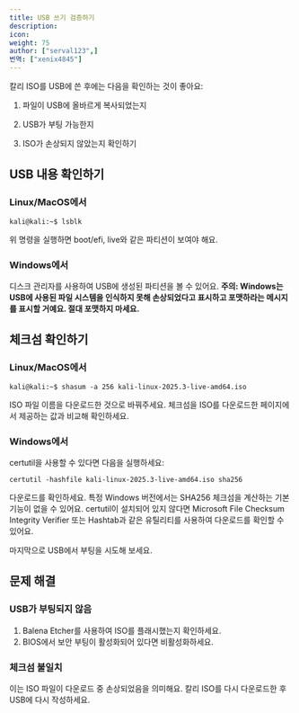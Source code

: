 ```yaml
---
title: USB 쓰기 검증하기
description:
icon:
weight: 75
author: ["serval123",]
번역: ["xenix4845"]
---
```


칼리 ISO를 USB에 쓴 후에는 다음을 확인하는 것이 좋아요:

1. 파일이 USB에 올바르게 복사되었는지

2. USB가 부팅 가능한지

3. ISO가 손상되지 않았는지 확인하기

## USB 내용 확인하기

### Linux/MacOS에서

```console
kali@kali:~$ lsblk
```

위 명령을 실행하면 boot/efi, live와 같은 파티션이 보여야 해요.

### Windows에서

디스크 관리자를 사용하여 USB에 생성된 파티션을 볼 수 있어요.
**주의: Windows는 USB에 사용된 파일 시스템을 인식하지 못해 손상되었다고 표시하고 포맷하라는 메시지를 표시할 거예요. 절대 포맷하지 마세요.**

## 체크섬 확인하기

### Linux/MacOS에서

```console
kali@kali:~$ shasum -a 256 kali-linux-2025.3-live-amd64.iso 
```
ISO 파일 이름을 다운로드한 것으로 바꿔주세요. 체크섬을 ISO를 다운로드한 페이지에서 제공하는 값과 비교해 확인하세요.

### Windows에서

certutil을 사용할 수 있다면 다음을 실행하세요:

```console
certutil -hashfile kali-linux-2025.3-live-amd64.iso sha256
```

다운로드를 확인하세요. 특정 Windows 버전에서는 SHA256 체크섬을 계산하는 기본 기능이 없을 수 있어요. certutil이 설치되어 있지 않다면 Microsoft File Checksum Integrity Verifier 또는 Hashtab과 같은 유틸리티를 사용하여 다운로드를 확인할 수 있어요.

마지막으로 USB에서 부팅을 시도해 보세요.

## 문제 해결

### USB가 부팅되지 않음

1. Balena Etcher를 사용하여 ISO를 플래시했는지 확인하세요.
2. BIOS에서 보안 부팅이 활성화되어 있다면 비활성화하세요.

### 체크섬 불일치

이는 ISO 파일이 다운로드 중 손상되었음을 의미해요. 칼리 ISO를 다시 다운로드한 후 USB에 다시 작성하세요.